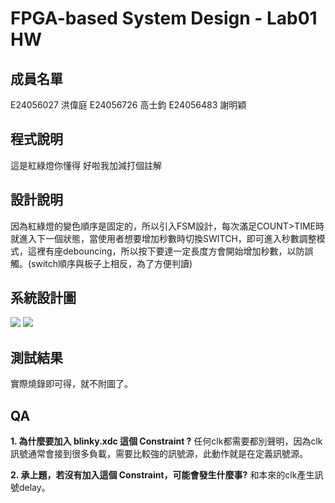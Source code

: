 # FPGA-based System Design - Lab01 HW

成員名單
---
E24056027 洪偉庭
E24056726 高士鈞
E24056483 謝明穎

程式說明
---
這是紅綠燈你懂得
好啦我加減打個註解

設計說明
---
因為紅綠燈的變色順序是固定的，所以引入FSM設計，每次滿足COUNT>TIME時就進入下一個狀態，當使用者想要增加秒數時切換SWITCH，即可進入秒數調整模式，這裡有座debouncing，所以按下要達一定長度方會開始增加秒數，以防誤觸。(switch順序與板子上相反，為了方便判讀)

系統設計圖
---
![](https://i.imgur.com/YFmLVos.png)
![](https://i.imgur.com/OZDmVuH.png)

測試結果
---
實際燒錄即可得，就不附圖了。

QA
---
**1. 為什麼要加入 blinky.xdc 這個 Constraint ?**
任何clk都需要都別聲明，因為clk訊號通常會接到很多負載，需要比較強的訊號源，此動作就是在定義訊號源。

**2. 承上題，若沒有加入這個 Constraint，可能會發生什麼事?**
和本來的clk產生訊號delay。